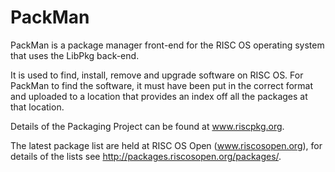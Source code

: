 # PackMan
PackMan is a package manager front-end for the RISC OS operating system that uses the LibPkg back-end.

It is used to find, install, remove and upgrade software on RISC OS.
For PackMan to find the software, it must have been put in the correct format and uploaded to a location that provides an index off all the packages at that location.

Details of the Packaging Project can be found at www.riscpkg.org.

The latest package list are held at RISC OS Open (www.riscosopen.org), for details of the lists see http://packages.riscosopen.org/packages/.

